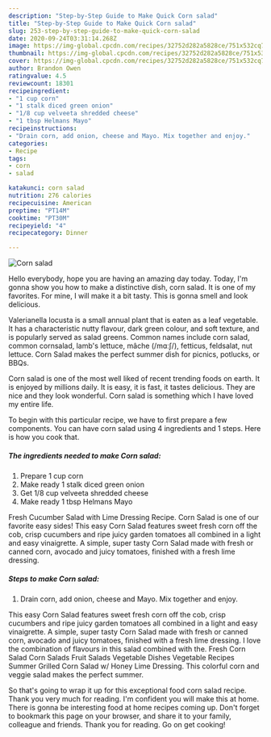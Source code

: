 ```yaml
---
description: "Step-by-Step Guide to Make Quick Corn salad"
title: "Step-by-Step Guide to Make Quick Corn salad"
slug: 253-step-by-step-guide-to-make-quick-corn-salad
date: 2020-09-24T03:31:14.268Z
image: https://img-global.cpcdn.com/recipes/32752d282a5828ce/751x532cq70/corn-salad-recipe-main-photo.jpg
thumbnail: https://img-global.cpcdn.com/recipes/32752d282a5828ce/751x532cq70/corn-salad-recipe-main-photo.jpg
cover: https://img-global.cpcdn.com/recipes/32752d282a5828ce/751x532cq70/corn-salad-recipe-main-photo.jpg
author: Brandon Owen
ratingvalue: 4.5
reviewcount: 18301
recipeingredient:
- "1 cup corn"
- "1 stalk diced green onion"
- "1/8 cup velveeta shredded cheese"
- "1 tbsp Helmans Mayo"
recipeinstructions:
- "Drain corn, add onion, cheese and Mayo. Mix together and enjoy."
categories:
- Recipe
tags:
- corn
- salad

katakunci: corn salad 
nutrition: 276 calories
recipecuisine: American
preptime: "PT14M"
cooktime: "PT30M"
recipeyield: "4"
recipecategory: Dinner

---
```



![Corn salad](https://img-global.cpcdn.com/recipes/32752d282a5828ce/751x532cq70/corn-salad-recipe-main-photo.jpg)

Hello everybody, hope you are having an amazing day today. Today, I'm gonna show you how to make a distinctive dish, corn salad. It is one of my favorites. For mine, I will make it a bit tasty. This is gonna smell and look delicious.

Valerianella locusta is a small annual plant that is eaten as a leaf vegetable. It has a characteristic nutty flavour, dark green colour, and soft texture, and is popularly served as salad greens. Common names include corn salad, common cornsalad, lamb&#39;s lettuce, mâche (/mɑːʃ/), fetticus, feldsalat, nut lettuce. Corn Salad makes the perfect summer dish for picnics, potlucks, or BBQs.

Corn salad is one of the most well liked of recent trending foods on earth. It is enjoyed by millions daily. It is easy, it is fast, it tastes delicious. They are nice and they look wonderful. Corn salad is something which I have loved my entire life.


To begin with this particular recipe, we have to first prepare a few components. You can have corn salad using 4 ingredients and 1 steps. Here is how you cook that.

<!--inarticleads1-->

##### The ingredients needed to make Corn salad:

1. Prepare 1 cup corn
1. Make ready 1 stalk diced green onion
1. Get 1/8 cup velveeta shredded cheese
1. Make ready 1 tbsp Helmans Mayo


Fresh Cucumber Salad with Lime Dressing Recipe. Corn Salad is one of our favorite easy sides! This easy Corn Salad features sweet fresh corn off the cob, crisp cucumbers and ripe juicy garden tomatoes all combined in a light and easy vinaigrette. A simple, super tasty Corn Salad made with fresh or canned corn, avocado and juicy tomatoes, finished with a fresh lime dressing. 

<!--inarticleads2-->

##### Steps to make Corn salad:

1. Drain corn, add onion, cheese and Mayo. Mix together and enjoy.


This easy Corn Salad features sweet fresh corn off the cob, crisp cucumbers and ripe juicy garden tomatoes all combined in a light and easy vinaigrette. A simple, super tasty Corn Salad made with fresh or canned corn, avocado and juicy tomatoes, finished with a fresh lime dressing. I love the combination of flavours in this salad combined with the. Fresh Corn Salad Corn Salads Fruit Salads Vegetable Dishes Vegetable Recipes Summer Grilled Corn Salad w/ Honey Lime Dressing. This colorful corn and veggie salad makes the perfect summer. 

So that's going to wrap it up for this exceptional food corn salad recipe. Thank you very much for reading. I'm confident you will make this at home. There is gonna be interesting food at home recipes coming up. Don't forget to bookmark this page on your browser, and share it to your family, colleague and friends. Thank you for reading. Go on get cooking!
